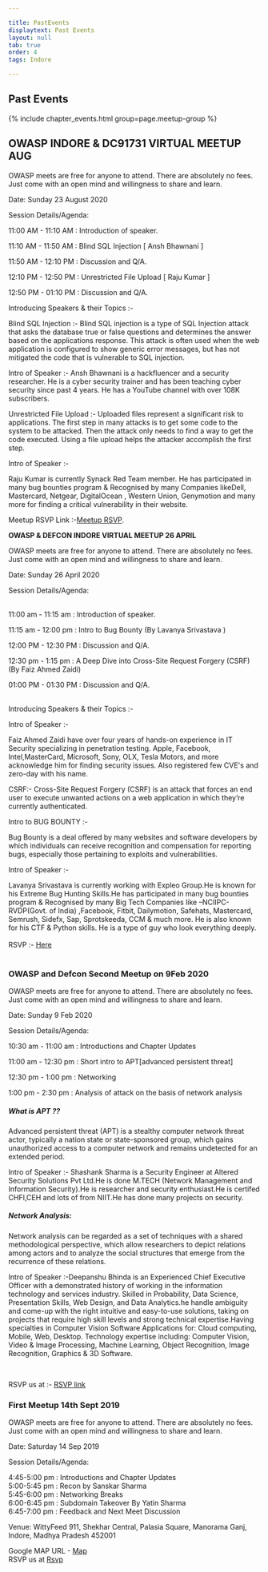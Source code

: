 ```yaml
---

title: PastEvents
displaytext: Past Events
layout: null
tab: true
order: 4
tags: Indore

---
```



## Past Events

{% include chapter_events.html group=page.meetup-group %}
<script type='text/javascript'> $(function(){ $(".timeclass").hover(function() { utc_str = $(this).text(); ndx = utc_str.indexOf(':'); st_hour_str = utc_str.substring(0, ndx); st_min_str = utc_str.substring(ndx + 1, ndx + 3); utc_dt = luxon.DateTime.utc(2020, 06, 06, parseInt(st_hour_str), parseInt(st_min_str), 0); start_dt = utc_dt.setZone(luxon.DateTime.local().zoneName); ndx = utc_str.lastIndexOf(':'); end_hour_str = utc_str.substring(ndx - 2, ndx - 1); end_min_str = utc_str.substring(ndx + 1, ndx + 3); utc_dt = luxon.DateTime.utc(2020, 06, 06, parseInt(end_hour_str), parseInt(end_min_str), 0); end_dt = utc_dt.setZone(luxon.DateTime.local().zoneName); popstr = start_dt.toLocaleString(luxon.DateTime.TIME_WITH_SECONDS) + ' to ' + end_dt.toLocaleString(luxon.DateTime.TIME_WITH_SHORT_OFFSET); $(this).prop('title', popstr); }); }); </script> 

<h2>OWASP INDORE & DC91731 VIRTUAL MEETUP AUG </h2>
OWASP meets are free for anyone to attend. There are absolutely no fees. Just come with an open mind and willingness to share and learn.

Date: Sunday 23 August 2020

Session Details/Agenda:

11:00 AM - 11:10 AM : Introduction of speaker.

11:10 AM - 11:50 AM : Blind SQL Injection [ Ansh Bhawnani ]

11:50 AM - 12:10 PM : Discussion and Q/A.

12:10 PM - 12:50 PM : Unrestricted File Upload [ Raju Kumar ]

12:50 PM - 01:10 PM : Discussion and Q/A.

Introducing Speakers & their Topics :-

Blind SQL Injection :- Blind SQL injection is a type of SQL Injection attack that asks the database true or false questions and determines the answer based on the applications response. This attack is often used when the web application is configured to show generic error messages, but has not mitigated the code that is vulnerable to SQL injection.

Intro of Speaker :-  Ansh Bhawnani is a hackfluencer and a security researcher. He is a cyber security trainer and has been teaching cyber security since past 4 years. He has a YouTube channel with over 108K subscribers.

Unrestricted File Upload :- Uploaded files represent a significant risk to applications. The first step in many attacks is to get some code to the system to be attacked. Then the attack only needs to find a way to get the code executed. Using a file upload helps the attacker accomplish the first step.

Intro of Speaker :-

Raju Kumar is currently Synack Red Team member. He has participated in many bug bounties program & Recognised by many Companies likeDell, Mastercard, Netgear, DigitalOcean , Western Union, Genymotion and many more for finding a critical vulnerability in their website.

Meetup RSVP Link :-[Meetup RSVP](https://www.meetup.com/OWASP-Indore-Chapter/events/272609189/).<br>

<b>OWASP & DEFCON INDORE VIRTUAL MEETUP 26 APRIL </b>

OWASP meets are free for anyone to attend. There are absolutely no fees. Just come with an open mind and willingness to share and learn.<br>

Date: Sunday 26 April 2020<br>

Session Details/Agenda:<br><br>

11:00 am - 11:15 am : Introduction of speaker.<br>

11:15 am - 12:00 pm : Intro to Bug Bounty (By Lavanya Srivastava )<br>

12:00 PM - 12:30 PM : Discussion and Q/A.<br>

12:30 pm - 1:15 pm : A Deep Dive into Cross-Site Request Forgery (CSRF) (By Faiz Ahmed Zaidi)<br>

01:00 PM - 01:30 PM : Discussion and Q/A.<br><br>

Introducing Speakers & their Topics :-

Intro of Speaker :-

Faiz Ahmed Zaidi have over four years of hands-on experience in IT Security specializing in penetration testing. Apple, Facebook, Intel,MasterCard, Microsoft, Sony, OLX, Tesla Motors, and more acknowledge him for finding security issues. Also registered few CVE's and zero-day with his name.

CSRF:- Cross-Site Request Forgery (CSRF) is an attack that forces an end user to execute unwanted actions on a web application in which they’re currently authenticated.

Intro to BUG BOUNTY :-

Bug Bounty is a deal offered by many websites and software developers by which individuals can receive recognition and compensation for reporting bugs, especially those pertaining to exploits and vulnerabilities.

Intro of Speaker :-

Lavanya Srivastava is currently working with Expleo Group.He is known for his Extreme Bug Hunting Skills.He has participated in many bug bounties program & Recognised by many Big Tech Companies like –NCIIPC-RVDP(Govt. of India) ,Facebook, Fitbit, Dailymotion, Safehats, Mastercard, Semrush, Sidefx, Sap, Sprotskeeda, CCM & much more. He is also known for his CTF & Python skills. He is a type of guy who look everything deeply.<br><br>
RSVP :- [Here](https://www.meetup.com/OWASP-Indore-Chapter/events/270153757/)<br><br>


<h3> OWASP and Defcon Second Meetup on 9Feb 2020</h3>
OWASP meets are free for anyone to attend. There are absolutely no fees. Just come with an open mind and willingness to share and learn.<br>

Date: Sunday 9 Feb 2020<br>

Session Details/Agenda:<br>

10:30 am  - 11:00 am : Introductions and Chapter Updates<br>

11:00 am  - 12:30 pm : Short intro to APT[advanced persistent threat]<br>

12:30 pm  - 1:00  pm : Networking<br>

1:00  pm  - 2:30  pm : Analysis of attack on the basis of network analysis<br>

<h5>What is APT ??</h5>

<p>Advanced persistent threat (APT) is a stealthy computer network threat actor, typically a nation state or state-sponsored group, which gains unauthorized access to a computer network and remains undetected for an extended period.</p>

<p>Intro of Speaker :- Shashank Sharma is a Security Engineer at Altered Security Solutions Pvt Ltd.He is done M.TECH (Network Management and Information Security).He is researcher and security enthusiast.He is certifed CHFI,CEH and lots of from NIIT.He has done many projects on security.</p>

<h5>Network Analysis:</h5>

<p>Network analysis can be regarded as a set of techniques with a shared methodological perspective, which allow researchers to depict relations among actors and to analyze the social structures that emerge from the recurrence of these relations.
</p>
<p>Intro of Speaker :-Deepanshu Bhinda is an Experienced Chief Executive Officer with a demonstrated history of working in the information technology and services industry. Skilled in Probability, Data Science, Presentation Skills, Web Design, and Data Analytics.he handle ambiguity and come-up with the right intuitive and easy-to-use solutions, taking on projects that require high skill levels and strong technical expertise.Having specialties in Computer Vision Software Applications for: Cloud computing, Mobile, Web, Desktop. Technology expertise including: Computer Vision, Video & Image Processing, Machine Learning, Object Recognition, Image Recognition, Graphics & 3D Software.</p><br>

RSVP us at :- [RSVP link](https://www.meetup.com/OWASP-Indore-Chapter/events/268359168/) <br>

<h3>First Meetup 14th Sept 2019</h3>

OWASP meets are free for anyone to attend. There are absolutely no fees. Just come with an open mind and willingness to share and learn.

Date: Saturday 14 Sep 2019

Session Details/Agenda:

4:45-5:00 pm : Introductions and Chapter Updates<br>
5:00-5:45 pm : Recon by Sanskar Sharma<br>
5:45-6:00 pm : Networking Breaks<br>
6:00-6:45 pm : Subdomain Takeover By Yatin Sharma<br>
6:45-7:00 pm : Feedback and Next Meet Discussion

Venue: WittyFeed 911, Shekhar Central, Palasia Square, Manorama Ganj, Indore, Madhya Pradesh 452001

Google MAP URL - [Map](https://goo.gl/maps/FBWDJciCjdDiTPyGA)<br>
RSVP us at [Rsvp](https://www.meetup.com/OWASP-Indore-Chapter/events/264622195/)<br>

